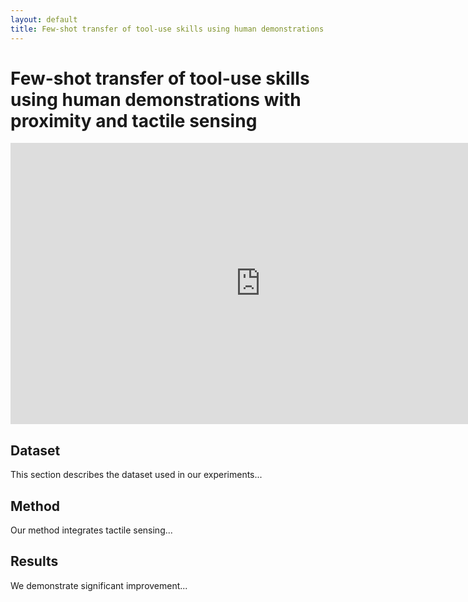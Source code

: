 ```yaml
---
layout: default
title: Few-shot transfer of tool-use skills using human demonstrations with proximity and tactile sensing
---
```


# Few-shot transfer of tool-use skills using human demonstrations with proximity and tactile sensing

<iframe width="800" height="450" src="https://www.youtube.com/embed/zP4JvHaCWHk?start=11" frameborder="0" allowfullscreen></iframe>

## Dataset

This section describes the dataset used in our experiments...

## Method

Our method integrates tactile sensing...

## Results

We demonstrate significant improvement...
